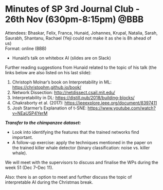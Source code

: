 # Minutes of SP 3rd Journal Club - 26th Nov (630pm-8:15pm) \@BBB

Attendees: Bhaskar, Felix, Franca, Hunaid, Johannes, Krupal, Natalia, Sarah, Saurabh, Shantanu, Rachael (Yeji could not make it as she is 8h ahead of us)  
Format: online (BBB)

- Hunaid’s talk on whitebox AI (slides are on Slack)

Further reading suggestions from Hunaid related to the topic of his talk (the links below are also listed on his last slide):

1. Christoph Molnar’s book on Interpretability in ML: <https://christophm.github.io/book/>
2. Network Dissection: <http://netdissect.csail.mit.edu/>
3. Interpretability in DL: <https://distill.pub/2018/building-blocks/>
4. Chakraborty et al. (2017): <https://ieeexplore.ieee.org/document/8397411>
5. Josh Starmer’s Explanation of t-SNE: <https://www.youtube.com/watch?v=NEaUSP4YerM>

**_Transfer to the chimpanzee dataset:_**
- Look into identifying the features that the trained networks find important.
- A follow-up exercise: apply the techniques mentioned in the paper on the trained killer whale detector (binary classification: noise vs. killer whale).

We will meet with the supervisors to discuss and finalise the WPs during the week 51 (Dec 7–Dec 11).

Also: there is an option to meet and further discuss the topic of interpretable AI during the Christmas break.
